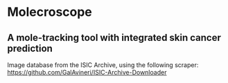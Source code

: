 # Molecroscope
## A mole-tracking tool with integrated skin cancer prediction




Image database from the ISIC Archive, using the following scraper:  
https://github.com/GalAvineri/ISIC-Archive-Downloader
